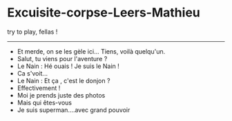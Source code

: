 # Excuisite-corpse-Leers-Mathieu
try to play, fellas !
________________________________

- Et merde, on se les gèle ici... Tiens, voilà quelqu'un.
- Salut, tu viens pour l'aventure ?
- Le Nain : Hé ouais ! Je suis le Nain !
- Ca s'voit...
- Le Nain : Et ça , c'est le donjon ?  
- Effectivement !
- Moi je prends juste des photos
- Mais qui êtes-vous 
- Je suis superman....avec grand pouvoir 

